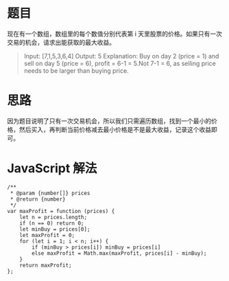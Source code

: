 # 题目
现在有一个数组，数组里的每个数值分别代表第 i 天里股票的价格。如果只有一次交易的机会，请求出能获取的最大收益。
> Input: [7,1,5,3,6,4]
Output: 5
Explanation: Buy on day 2 (price = 1) and sell on day 5 (price = 6), profit = 6-1 = 5.Not 7-1 = 6, as selling price needs to be larger than buying price.

# 思路
因为题目说明了只有一次交易机会，所以我们只需遍历数组，找到一个最小的价格，然后买入，再判断当前价格减去最小价格是不是最大收益，记录这个收益即可。

# JavaScript 解法
```
/**
 * @param {number[]} prices
 * @return {number}
 */
var maxProfit = function (prices) {
    let n = prices.length;
    if (n == 0) return 0;
    let minBuy = prices[0];
    let maxProfit = 0;
    for (let i = 1; i < n; i++) {
        if (minBuy > prices[i]) minBuy = prices[i]
        else maxProfit = Math.max(maxProfit, prices[i] - minBuy);
    }
    return maxProfit;
};
```
